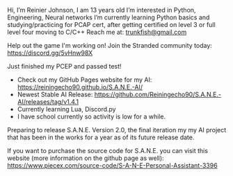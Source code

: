 Hi, I’m Reinier Johnson, I am 13 years old
I’m interested in Python, Engineering, Neural networks
I’m currently learning Python basics and studying/practicing for PCAP cert, after getting certified on level 3 or full level four moving to C/C++
Reach me at: trunkfish@gmail.com

Help out the game I'm working on! Join the Stranded community today: https://discord.gg/5vHnw98X

Just finished my PCEP and passed test!

- Check out my GitHub Pages website for my AI: https://reiningecho90.github.io/S.A.N.E.-AI/
- Newest Stable AI Release: https://github.com/Reiningecho90/S.A.N.E.-AI/releases/tag/v1.4.1
- Currently learning Lua, Discord.py
- I have school currently so activity is low for a while.

Preparing to release S.A.N.E. Version 2.0, the final iteration my my AI project that has been in the works for a year as of its future release date.

If you want to purchase the source code for S.A.N.E. you can visit this website (more information on the github page as well): https://www.piecex.com/source-code/S-A-N-E-Personal-Assistant-3396
<!---
Reiningecho90/Reiningecho90 is a ✨ special ✨ repository because its `README.md` (this file) appears on your GitHub profile.
You can click the Preview link to take a look at your changes.
--->
